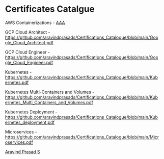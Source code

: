 Certificates Catalgue
===========================

AWS Containerizations - <a href="https://github.com/aravindprasads/Certifications_Catalogue/blob/main/AWS_Certification.pdf">AAA</a>

GCP Cloud Architect - https://github.com/aravindprasads/Certifications_Catalogue/blob/main/Google_Cloud_Architect.pdf

GCP Cloud Engineer - https://github.com/aravindprasads/Certifications_Catalogue/blob/main/Google_Cloud_Engineer.pdf

Kubernetes -  https://github.com/aravindprasads/Certifications_Catalogue/blob/main/Kubernetes.pdf

Kubernetes Multi-Containers and Volumes - https://github.com/aravindprasads/Certifications_Catalogue/blob/main/Kubernetes_Multi_Containers_and_Volumes.pdf

Kubernetes Deployment - https://github.com/aravindprasads/Certifications_Catalogue/blob/main/Kubernetes_deployment.pdf

Microservices - https://github.com/aravindprasads/Certifications_Catalogue/blob/main/Microservices.pdf

<script type="text/javascript" src="https://platform.linkedin.com/badges/js/profile.js" async defer></script>

<div class="LI-profile-badge"  data-version="v1" data-size="medium" data-locale="en_US" data-type="vertical" data-theme="dark" data-vanity="aravindprasads"><a class="LI-simple-link" href='https://in.linkedin.com/in/aravindprasads?trk=profile-badge'>Aravind Prasad S</a></div>

